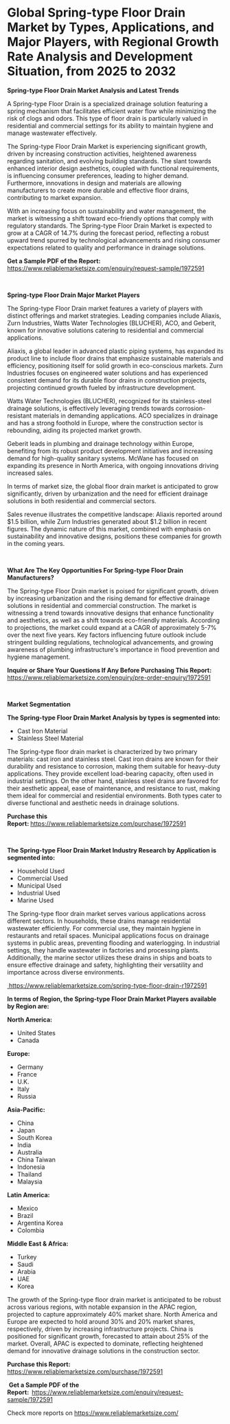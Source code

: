 <p><h1>Global Spring-type Floor Drain Market by Types, Applications, and Major Players, with Regional Growth Rate Analysis and Development Situation, from 2025 to 2032</h1></p><p><strong>Spring-type Floor Drain Market Analysis and Latest Trends</strong></p>
<p><p>A Spring-type Floor Drain is a specialized drainage solution featuring a spring mechanism that facilitates efficient water flow while minimizing the risk of clogs and odors. This type of floor drain is particularly valued in residential and commercial settings for its ability to maintain hygiene and manage wastewater effectively.</p><p>The Spring-type Floor Drain Market is experiencing significant growth, driven by increasing construction activities, heightened awareness regarding sanitation, and evolving building standards. The slant towards enhanced interior design aesthetics, coupled with functional requirements, is influencing consumer preferences, leading to higher demand. Furthermore, innovations in design and materials are allowing manufacturers to create more durable and effective floor drains, contributing to market expansion.</p><p>With an increasing focus on sustainability and water management, the market is witnessing a shift toward eco-friendly options that comply with regulatory standards. The Spring-type Floor Drain Market is expected to grow at a CAGR of 14.7% during the forecast period, reflecting a robust upward trend spurred by technological advancements and rising consumer expectations related to quality and performance in drainage solutions.</p></p>
<p><strong>Get a Sample PDF of the Report:&nbsp;</strong> <a href="https://www.reliablemarketsize.com/enquiry/request-sample/1972591?utm_campaign=3199&utm_medium=2&utm_source=Github&utm_content=ia&utm_term=06042025&utm_id=spring-type-floor-drain">https://www.reliablemarketsize.com/enquiry/request-sample/1972591</a></p>
<p>&nbsp;</p>
<p><strong>Spring-type Floor Drain Major Market Players</strong></p>
<p><p>The Spring-type Floor Drain market features a variety of players with distinct offerings and market strategies. Leading companies include Aliaxis, Zurn Industries, Watts Water Technologies (BLUCHER), ACO, and Geberit, known for innovative solutions catering to residential and commercial applications.</p><p>Aliaxis, a global leader in advanced plastic piping systems, has expanded its product line to include floor drains that emphasize sustainable materials and efficiency, positioning itself for solid growth in eco-conscious markets. Zurn Industries focuses on engineered water solutions and has experienced consistent demand for its durable floor drains in construction projects, projecting continued growth fueled by infrastructure development.</p><p>Watts Water Technologies (BLUCHER), recognized for its stainless-steel drainage solutions, is effectively leveraging trends towards corrosion-resistant materials in demanding applications. ACO specializes in drainage and has a strong foothold in Europe, where the construction sector is rebounding, aiding its projected market growth.</p><p>Geberit leads in plumbing and drainage technology within Europe, benefiting from its robust product development initiatives and increasing demand for high-quality sanitary systems. McWane has focused on expanding its presence in North America, with ongoing innovations driving increased sales.</p><p>In terms of market size, the global floor drain market is anticipated to grow significantly, driven by urbanization and the need for efficient drainage solutions in both residential and commercial sectors. </p><p>Sales revenue illustrates the competitive landscape: Aliaxis reported around $1.5 billion, while Zurn Industries generated about $1.2 billion in recent figures. The dynamic nature of this market, combined with emphasis on sustainability and innovative designs, positions these companies for growth in the coming years.</p></p>
<p>&nbsp;</p>
<p><strong>What Are The Key Opportunities For Spring-type Floor Drain Manufacturers?</strong></p>
<p><p>The Spring-type Floor Drain market is poised for significant growth, driven by increasing urbanization and the rising demand for effective drainage solutions in residential and commercial construction. The market is witnessing a trend towards innovative designs that enhance functionality and aesthetics, as well as a shift towards eco-friendly materials. According to projections, the market could expand at a CAGR of approximately 5-7% over the next five years. Key factors influencing future outlook include stringent building regulations, technological advancements, and growing awareness of plumbing infrastructure's importance in flood prevention and hygiene management.</p></p>
<p><strong>Inquire or Share Your Questions If Any Before Purchasing This Report:</strong> <a href="https://www.reliablemarketsize.com/enquiry/pre-order-enquiry/1972591?utm_campaign=3199&utm_medium=2&utm_source=Github&utm_content=ia&utm_term=06042025&utm_id=spring-type-floor-drain">https://www.reliablemarketsize.com/enquiry/pre-order-enquiry/1972591</a></p>
<p>&nbsp;</p>
<p><strong>Market Segmentation</strong></p>
<p><strong>The Spring-type Floor Drain Market Analysis by types is segmented into:</strong></p>
<p><ul><li>Cast Iron Material</li><li>Stainless Steel Material</li></ul></p>
<p><p>The Spring-type floor drain market is characterized by two primary materials: cast iron and stainless steel. Cast iron drains are known for their durability and resistance to corrosion, making them suitable for heavy-duty applications. They provide excellent load-bearing capacity, often used in industrial settings. On the other hand, stainless steel drains are favored for their aesthetic appeal, ease of maintenance, and resistance to rust, making them ideal for commercial and residential environments. Both types cater to diverse functional and aesthetic needs in drainage solutions.</p></p>
<p><strong>Purchase this Report:&nbsp;</strong><a href="https://www.reliablemarketsize.com/purchase/1972591?utm_campaign=3199&utm_medium=2&utm_source=Github&utm_content=ia&utm_term=06042025&utm_id=spring-type-floor-drain">https://www.reliablemarketsize.com/purchase/1972591</a></p>
<p>&nbsp;</p>
<p><strong>The Spring-type Floor Drain Market Industry Research by Application is segmented into:</strong></p>
<p><ul><li>Household Used</li><li>Commercial Used</li><li>Municipal Used</li><li>Industrial Used</li><li>Marine Used</li></ul></p>
<p><p>The Spring-type floor drain market serves various applications across different sectors. In households, these drains manage residential wastewater efficiently. For commercial use, they maintain hygiene in restaurants and retail spaces. Municipal applications focus on drainage systems in public areas, preventing flooding and waterlogging. In industrial settings, they handle wastewater in factories and processing plants. Additionally, the marine sector utilizes these drains in ships and boats to ensure effective drainage and safety, highlighting their versatility and importance across diverse environments.</p></p>
<p><a href="https://www.reliablemarketsize.com/spring-type-floor-drain-r1972591?utm_campaign=3199&utm_medium=2&utm_source=Github&utm_content=ia&utm_term=06042025&utm_id=spring-type-floor-drain">&nbsp;https://www.reliablemarketsize.com/spring-type-floor-drain-r1972591</a></p>
<p><strong>In terms of Region, the Spring-type Floor Drain Market Players available by Region are:</strong></p>
<p>
    <p> <strong> North America: </strong>
        <ul>
            <li>United States</li>
            <li>Canada</li>
        </ul>
        </p> 
    <p> <strong> Europe: </strong>
        <ul>
            <li>Germany</li>
            <li>France</li>
            <li>U.K.</li>
            <li>Italy</li>
            <li>Russia</li>
        </ul>
        </p> 
    <p> <strong> Asia-Pacific: </strong>
        <ul>
            <li>China</li>
            <li>Japan</li>
            <li>South Korea</li>
            <li>India</li>
            <li>Australia</li>
            <li>China Taiwan</li>
            <li>Indonesia</li>
            <li>Thailand</li>
            <li>Malaysia</li>
        </ul>
        </p> 
    <p> <strong> Latin America: </strong>
        <ul>
            <li>Mexico</li>
            <li>Brazil</li>
            <li>Argentina Korea</li>
            <li>Colombia</li>
        </ul>
        </p> 
    <p> <strong> Middle East & Africa: </strong>
        <ul>
            <li>Turkey</li>
            <li>Saudi</li>
            <li>Arabia</li>
            <li>UAE</li>
            <li>Korea</li>
        </ul>
    </p>
    </p>
<p><p>The growth of the Spring-type floor drain market is anticipated to be robust across various regions, with notable expansion in the APAC region, projected to capture approximately 40% market share. North America and Europe are expected to hold around 30% and 20% market shares, respectively, driven by increasing infrastructure projects. China is positioned for significant growth, forecasted to attain about 25% of the market. Overall, APAC is expected to dominate, reflecting heightened demand for innovative drainage solutions in the construction sector.</p></p>
<p><strong>Purchase this Report: </strong><a href="https://www.reliablemarketsize.com/purchase/1972591?utm_campaign=3199&utm_medium=2&utm_source=Github&utm_content=ia&utm_term=06042025&utm_id=spring-type-floor-drain">https://www.reliablemarketsize.com/purchase/1972591</a></p>
<p>&nbsp;<strong>Get a Sample PDF of the Report:&nbsp;&nbsp;</strong><a href="https://www.reliablemarketsize.com/enquiry/request-sample/1972591?utm_campaign=3199&utm_medium=2&utm_source=Github&utm_content=ia&utm_term=06042025&utm_id=spring-type-floor-drain">https://www.reliablemarketsize.com/enquiry/request-sample/1972591</a></p>
<p><strong></strong></p>
<p>Check more reports on <a href="https://www.reliablemarketsize.com/?utm_campaign=3199&utm_medium=2&utm_source=Github&utm_content=ia&utm_term=06042025&utm_id=spring-type-floor-drain">https://www.reliablemarketsize.com/</a></p>